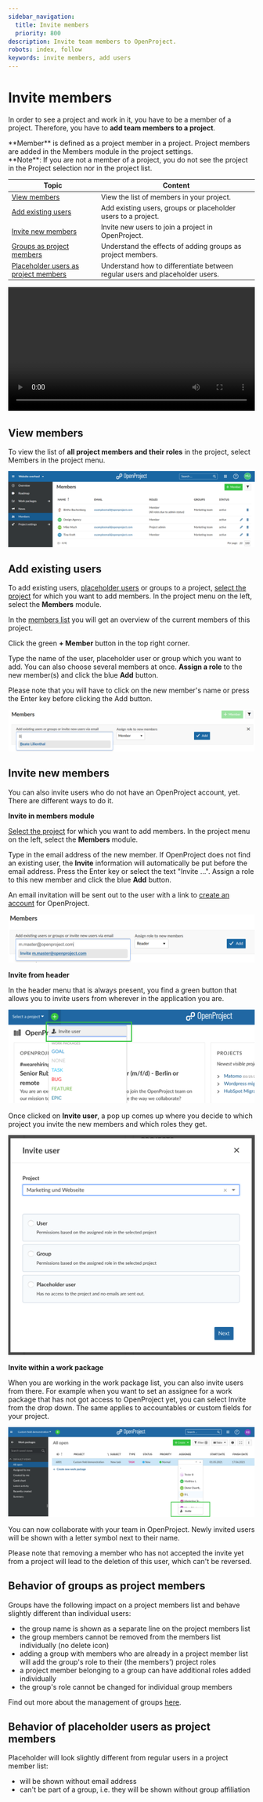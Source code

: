 ```yaml
---
sidebar_navigation:
  title: Invite members
  priority: 800
description: Invite team members to OpenProject.
robots: index, follow
keywords: invite members, add users
---
```


# Invite members

In order to see a project and work in it, you have to be a member of a project. Therefore, you have to **add team members to a project**.

<div class="glossary">
**Member** is defined as a project member in a project. Project members are added in the Members module in the project settings.
</div>
<div class="alert alert-info" role="alert">
**Note**: If you are not a member of a project, you do not see the project in the Project selection nor in the project list.
</div>



| Topic                                                        | Content                                                      |
| ------------------------------------------------------------ | ------------------------------------------------------------ |
| [View members](#view-members)                                | View the list of members in your project.                    |
| [Add existing users](#add-existing-users)                    | Add existing users, groups or placeholder users to a project. |
| [Invite new members](#invite-new-members)                    | Invite new users to join a project in OpenProject.           |
| [Groups as project members](#behavior-of-groups-as-project-members) | Understand the effects of adding groups as project members.  |
| [Placeholder users as project members](#behavior-of-placeholder-users-as-project-members) | Understand how to differentiate between regular users and placeholder users. |

<video src="https://openproject-docs.s3.eu-central-1.amazonaws.com/videos/OpenProject-Invite-and-Manage-Members.mp4" type="video/mp4" controls="" style="width:100%"></video>

## View members

To view the list of **all project members and their roles** in the project, select Members in the project menu.

![project-member-list](image-20210305192605943.png)



## Add existing users

To add existing users, [placeholder users](../../system-admin-guide/users-permissions/placeholder-users) or groups to a project, [select the project](../projects/#open-an-existing-project) for which you want to add members. In the project menu on the left, select the **Members** module.

In the [members list](#view-members) you will get an overview of the current members of this project.

Click the green **+ Member** button in the top right corner.

Type the name of the user, placeholder user or group which you want to add. You can also choose several members at once. **Assign a role** to the new member(s) and click the blue **Add** button.

Please note that you will have to click on the new member's name or press the Enter key before clicking the Add button.

![add-members](1566224199456.png)

## Invite new members

You can also invite users who do not have an OpenProject account, yet. There are different ways to do it.

**Invite in members module**

[Select the project](../projects/#open-an-existing-project) for which you want to add members. In the project menu on the left, select the **Members** module.

Type in the email address of the new member. If OpenProject does not find an existing user, the **Invite** information will automatically be put before the email address. Press the Enter key or select the text "Invite ...". Assign a role to this new member and click the blue **Add** button.

An email invitation will be sent out to the user with a link to [create an account](../sign-in-registration/#create-a-new-account) for OpenProject.

![invite-new-members](1566224961670.png)

**Invite from header**

In the header menu that is always present, you find a green button that allows you to invite users from wherever in the application you are.

![invite-user-home](invite-user-home.png)

Once clicked on **Invite user**, a pop up comes up where you decide to which project you invite the new members and which roles they get.

![invite-user-pop-up](invite-user-pop-up.png)

**Invite within a work package**

When you are working in the work package list, you can also invite users from there. For example when you want to set an assignee for a work package that has not got access to OpenProject yet, you can select Invite from the drop down. The same applies to accountables or custom fields for your project.

![Invite-user-assignee](Invite-user-assignee.png)



You can now collaborate with your team in OpenProject. Newly invited users will be shown with a letter symbol next to their name.

Please note that removing a member who has not accepted the invite yet from a project will lead to the deletion of this user, which can't be reversed.



## Behavior of groups as project members

Groups have the following impact on a project members list and behave slightly different than individual users:

- the group name is shown as a separate line on the project members list
- the group members cannot be removed from the members list individually (no delete icon)
- adding a group with members who are already in a project member list will add the group's role to their (the members') project roles
- a project member belonging to a group can have additional roles added individually
- the group's role cannot be changed for individual group members

Find out more about the management of groups [here](../../system-admin-guide/users-permissions/groups/).



## Behavior of placeholder users as project members

Placeholder will look slightly different from regular users in a project member list:

- will be shown without email address
- can't be part of a group, i.e. they will be shown without group affiliation